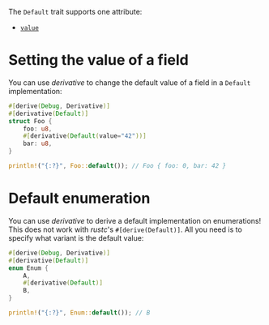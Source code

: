 The `Default` trait supports one attribute:

* [`value`](#ignoring-a-field)

# Setting the value of a field

You can use *derivative* to change the default value of a field in a `Default`
implementation:

```rust
#[derive(Debug, Derivative)]
#[derivative(Default)]
struct Foo {
    foo: u8,
    #[derivative(Default(value="42"))]
    bar: u8,
}

println!("{:?}", Foo::default()); // Foo { foo: 0, bar: 42 }
```

# Default enumeration

You can use *derivative* to derive a default implementation on enumerations!
This does not work with *rustc*'s `#[derive(Default)]`.
All you need is to specify what variant is the default value:

```rust
#[derive(Debug, Derivative)]
#[derivative(Default)]
enum Enum {
    A,
    #[derivative(Default)]
    B,
}

println!("{:?}", Enum::default()); // B
```

